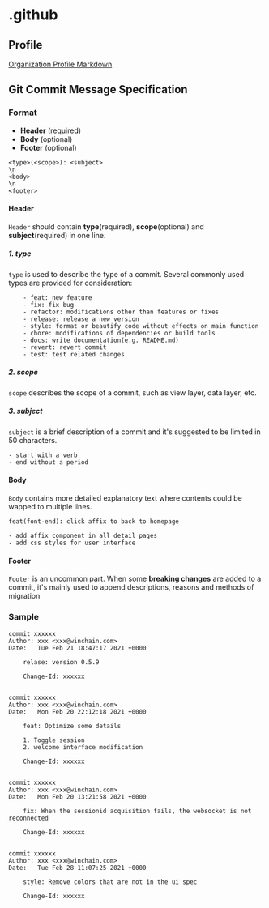 # .github

## Profile

[Organization Profile Markdown](profile/README.md)

## Git Commit Message Specification

### Format

- **Header** (required)
- **Body** (optional)
- **Footer** (optional)

```plain text
<type>(<scope>): <subject>
\n
<body>
\n
<footer>
```

#### Header
`Header` should contain **type**(required), **scope**(optional) and **subject**(required) in one line.

##### 1. type
`type` is used to describe the type of a commit.
Several commonly used types are provided for consideration:

```text
    - feat: new feature
    - fix: fix bug
    - refactor: modifications other than features or fixes
    - release: release a new version
    - style: format or beautify code without effects on main function
    - chore: modifications of dependencies or build tools
    - docs: write documentation(e.g. README.md)
    - revert: revert commit
    - test: test related changes
```

##### 2. scope
`scope` describes the scope of a commit, such as view layer, data layer, etc.

##### 3. subject
`subject` is a brief description of a commit and it's suggested to be limited in 50 characters.

    - start with a verb
    - end without a period

#### Body
`Body` contains more detailed explanatory text where contents could be wapped to multiple lines.

```text
feat(font-end): click affix to back to homepage

- add affix component in all detail pages
- add css styles for user interface
```

#### Footer
`Footer` is an uncommon part. When some **breaking changes** are added to a commit, it's mainly used to append descriptions, reasons and methods of migration



### Sample

```vim
commit xxxxxx
Author: xxx <xxx@winchain.com>
Date:   Tue Feb 21 18:47:17 2021 +0000

    relase: version 0.5.9

    Change-Id: xxxxxx


commit xxxxxx
Author: xxx <xxx@winchain.com>
Date:   Mon Feb 20 22:12:18 2021 +0000

    feat: Optimize some details

    1. Toggle session
    2. welcome interface modification

    Change-Id: xxxxxx


commit xxxxxx
Author: xxx <xxx@winchain.com>
Date:   Mon Feb 20 13:21:58 2021 +0000

    fix: When the sessionid acquisition fails, the websocket is not reconnected

    Change-Id: xxxxxx


commit xxxxxx
Author: xxx <xxx@winchain.com>
Date:   Tue Feb 28 11:07:25 2021 +0000

    style: Remove colors that are not in the ui spec

    Change-Id: xxxxxx
```
